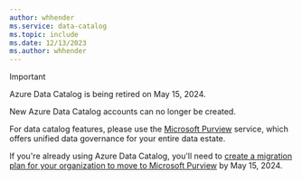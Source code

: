 ```yaml
---
author: whhender
ms.service: data-catalog
ms.topic: include
ms.date: 12/13/2023
ms.author: whhender
---
```

> [!IMPORTANT]
> Azure Data Catalog is being retired on May 15, 2024.
>
> New Azure Data Catalog accounts can no longer be created.
>
> For data catalog features, please use the [Microsoft Purview](/purview/free-version) service, which offers unified data governance for your entire data estate.
>
> If you're already using Azure Data Catalog, you'll need to [create a migration plan for your organization to move to Microsoft Purview](../data-catalog-migration-to-azure-purview.md) by May 15, 2024.
